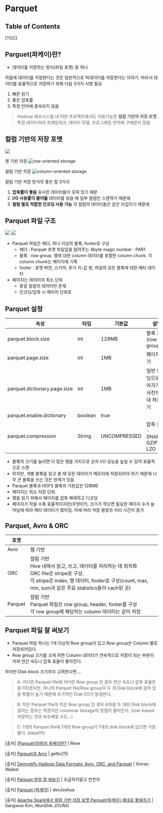 Parquet
===

## Table of Contents

[TOC]

## Parguet(파케이)란?

* 데이터를 저장하는 방식(파일 포맷) 중 하나

하둡에 데이터를 저장한다는 것은 일반적으로 빅데이터를 저장한다는 이야기. 따라서 데이터를 효율적으로 저장하기 위해 다음 3가지 사항 필요

1. 빠른 읽기
2. 좋은 압축률
3. 특정 언어에 종속되지 않음

>  Hadoop 에코시스템 내 어떤 프로젝트에서도 이용가능한 **컬럼 기반의 저장 포맷**.
>  특정 데이터처리 프레임워크, 데이터 모델, 프로그래밍 언어에 구애받지 않음

컬럼 기반의 저장 포맷
---
![](https://i.imgur.com/yi4039x.png)


행 기반 저장
![](https://i.imgur.com/IdTOc1l.png "row-oriented storage")

컬럼 기반 저장
![](https://i.imgur.com/Zhqwo9g.png "column-oriented storage")

컬럼 기반 저장 방식의 좋은 점 3가지

1. **압축률이 좋음**
유사한 데이터들이 모여 있기 때문
2. **I/O 사용률이 줄어듦**
데이터를 읽을 때 일부 컬럼만 스캔하기 때문에
3. **컬럼 별로 적합한 인코딩 사용 가능**
각 컬럼의 데이터들은 같은 타입이기 때문에

## Parquet 파일 구조
![](https://i.imgur.com/L85naxB.png)
![](https://i.imgur.com/LgqWgGZ.png)

* Parquet 파일은 헤더, 하나 이상의 블록, footer로 구성
    * 헤더 : Parquet 포맷 파일임을 알려주는 4byte magic number : PAR1
    * 블록 : row group. 행에 대한 column 데이터를 포함한 column chunk. 각 column chunk는 페이지에 기록
    * footer : 포맷 버전, 스키마, 추가 키-값 쌍, 파일의 모든 블록에 대한 메타 데이터
* 페이지는 데이터의 최소 단위
    * 동일 컬럼의 데이터만 존재
    * 인코딩/압축 시 페이지 단위로

## Parquet 설정
속성|타입|기본값|설명
---|---|---|---
parquet.block.size|int|128MB|블록 크기 (row group)
parquet.page.size|int|1MB|페이지 크기
parquet.dictionary.page.size|int|1MB|일반 인코딩으로 돌아가기 전 사전의 최대 허용 크기
parquet.enable.dictionary|boolean|true
parquet.compression|String|UNCOMPRESSED|압축 종류<br> - SNAPPY, GZIP, LZO

* 블록의 크기를 늘리면 더 많은 행을 가지므로 순차 I/O 성능을 높일 수 있어 효율적으로 스캔
* 하지만, 개별 블록을 읽고 쓸 때 모든 데이터가 메모리에 저장되어야 하기 때문에 너무 큰 블록을 쓰는 것은 한계가 있음
* Parquet 블록과 HDFS 블록의 기본값은 128MB
* 페이지는 최소 저장 단위.
* 행을 읽기 위해서 페이지를 압축 해제하고 디코딩
* 페이지가 작을 수록 효율적이지만(무엇이?), 크기가 작으면 필요한 페이지 수가 늘어남에 따라 메타 데이터가 많아짐. 이에 따라 저장 용량과 처리 시간이 증가

## Parquet, Avro & ORC
포맷||
---|---
Avro|행 기반
ORC|컬럼 기반<br>Hive 내에서 읽고, 쓰고, 데이터를 처리하는 데 최적화<br>ORC file은 stripe로 구성.<br>각 stripe은 index, 행 데이터, footer로 구성(count, max, min, sum과 같은 주요 statistics들이 cach된 곳)
Parquet|컬럼 기반<br>Parquet 파일은 row group, header, footer를 구성<br>각 row group에 해당하는 column 데이터는 같이 저장

## Parquet 파일 잘 써보기
* Parquet 파일 하나는 1개 이상의 Row group이 있고 Row group은 Column 별로 저장되어있다.
* Row group 크기를 크게 하면 Column 데이터가 연속적으로 저장이 되는 부분이 커져 연산 속도나 압축 효율이 좋아진다.

하지만 Disk block 크기까지 고려한다면….

> A: 커다란 Parquet file에 커다란 Row group 인 경우
연산 속도나 압축 효율은 증가하겠지만, 하나의 Parquet file/Row group이 두 개 Disk block에 걸쳐 있을 확률이 높기 때문에 추가적인 Disk I/O가 발생한다.

> B: 작은 Parquet file과 작은 Row group 인 경우
A처럼 두 개의 Disk block에 걸치는 경우는 적겠지만 columnar storage의 장점이 줄어든다.
(row-based 저장하는 것과 비슷해질 수도...)

> C: 1개의 Parquet file에 1개의 Row group가 1개의 disk block에 있으면 가장 좋다. (Ideal!!!!)
> 
[출처] [[Parquet]아파치 파케이란?](https://m.blog.naver.com/PostView.nhn?blogId=kgw1988&logNo=221227551307&proxyReferer=https:%2F%2Fwww.google.com%2F) | Reve

[출처] [Parquet과 Avro](https://getto215.github.io/parquet-avro/) | getto215

[출처] [Demystify Hadoop Data Formats: Avro, ORC, and Parquet](https://towardsdatascience.com/demystify-hadoop-data-formats-avro-orc-and-parquet-e428709cf3bb) | Xinran Waibel

[출처] [Parquet 파일 잘 써보기](https://dol9.tistory.com/266) | 조급하지말고 천천히

[출처] [Parquet (파케이)](https://devidea.tistory.com/92) | devJoshua

[출처] [Apache Spark에서 컬럼 기반 저장 포맷 Parquet(파케이) 제대로 활용하기](http://engineering.vcnc.co.kr/2018/05/parquet-and-spark/) | Sangwoo Kim, MunShik JOUNG

